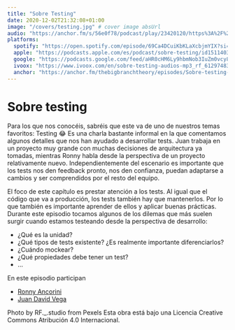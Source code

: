 ```yaml
---
title: "Sobre Testing"
date: 2020-12-02T21:32:08+01:00
image: "/covers/testing.jpg" # cover image absUrl
audio: "https://anchor.fm/s/56e0f78/podcast/play/23420120/https%3A%2F%2Fd3ctxlq1ktw2nl.cloudfront.net%2Fstaging%2F2020-11-2%2Fce6e8ca2-43a0-1ab6-36bd-3f9bfdba363b.mp3"
platforms:
  spotify: "https://open.spotify.com/episode/69Ca4DCuiKbKLaXcbjmYIX?si=p6rMx56LSkeoyxuz0s66kA"
  apple: "https://podcasts.apple.com/es/podcast/sobre-testing/id1511403790?i=1000501147018"
  google: "https://podcasts.google.com/feed/aHR0cHM6Ly9hbmNob3IuZm0vcy81NmUwZjc4L3BvZGNhc3QvcnNz/episode/NDhhYTIwMDItZTQ0OS00YmUzLTg4ODUtZTYyNDViZWI4NWU2?sa=X&ved=0CAUQkfYCahcKEwi4prjAnbDtAhUAAAAAHQAAAAAQAQ"
  ivoox: "https://www.ivoox.com/en/sobre-testing-audios-mp3_rf_61297483_1.html"
  anchor: "https://anchor.fm/thebigbranchtheory/episodes/Sobre-testing-en97oo"
---
```


# Sobre testing

Para los que nos conocéis, sabréis que este va de uno de nuestros temas favoritos: Testing 😂 Es una charla bastante informal en la que comentamos algunos detalles que nos han ayudado a desarrollar tests. Juan trabaja en un proyecto muy grande con muchas decisiones de arquitectura ya tomadas, mientras Ronny habla desde la perspectiva de un proyecto relativamente nuevo. Independientemente del escenario es importante que los tests nos den feedback pronto, nos den confianza, puedan adaptarse a cambios y ser comprendidos por el resto del equipo. 
 
El foco de este capítulo es prestar atención a los tests. Al igual que el código que va a producción, los tests también hay que mantenerlos. Por lo que también es importante aprender de ellos y aplicar buenas prácticas. Durante este episodio tocamos algunos de los dilemas que más suelen surgir cuando estamos testeando desde la perspectiva de desarrollo: 

* ¿Qué es la unidad? 
* ¿Qué tipos de tests existente? ¿Es realmente importante diferenciarlos? 
* ¿Cuándo mockear? 
* ¿Qué propiedades debe tener un test? 
* …

En este episodio participan
- [Ronny Ancorini](https://twitter.com/ronnyanc)
- [Juan David Vega](https://twitter.com/juandvegarguez)

Photo by RF._.studio from Pexels
Esta obra está bajo una Licencia Creative Commons Atribución 4.0 Internacional.

